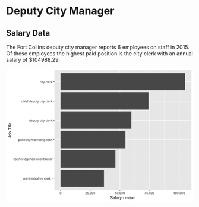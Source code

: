 Deputy City Manager
================

Salary Data
-----------

The Fort Collins deputy city manager reports 6 employees on staff in 2015. Of those employees the highest paid position is the city clerk with an annual salary of $104988.29.

![](../analysis/deputycitymanager_files/figure-markdown_github/unnamed-chunk-1-1.png)
